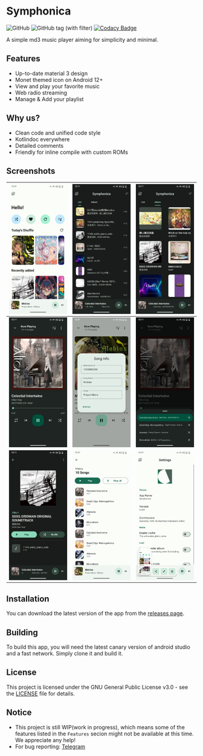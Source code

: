 # Symphonica
![GitHub](https://img.shields.io/github/license/AkaneTan/Symphonica)
![GitHub tag (with filter)](https://img.shields.io/github/v/tag/AkaneTan/Symphonica)
[![Codacy Badge](https://app.codacy.com/project/badge/Grade/f8fa63a2b74c42d78fbd1f782884b289)](https://app.codacy.com/gh/AkaneTan/Symphonica/dashboard?utm_source=gh&utm_medium=referral&utm_content=&utm_campaign=Badge_grade)

A simple md3 music player aiming for simplicity and minimal.

## Features
- Up-to-date material 3 design
- Monet themed icon on Android 12+
- View and play your favorite music
- Web radio streaming
- Manage & Add your playlist

## Why us?
- Clean code and unified code style
- Kotlindoc everywhere
- Detailed comments
- Friendly for inline compile with custom ROMs

## Screenshots
| ![Screenshot 1](https://github.com/AkaneTan/Symphonica/raw/beta/docs/screenshots/screenshot_1.png) | ![Screenshot 2](https://github.com/AkaneTan/Symphonica/raw/beta/docs/screenshots/screenshot_2.png) | ![Screenshot 3](https://github.com/AkaneTan/Symphonica/raw/beta/docs/screenshots/screenshot_3.png) |
| --- | --- | --- |
| ![Screenshot 4](https://github.com/AkaneTan/Symphonica/raw/beta/docs/screenshots/screenshot_4.png) | ![Screenshot 5](https://github.com/AkaneTan/Symphonica/raw/beta/docs/screenshots/screenshot_5.png) | ![Screenshot 6](https://github.com/AkaneTan/Symphonica/raw/beta/docs/screenshots/screenshot_6.png) |
| ![Screenshot 7](https://github.com/AkaneTan/Symphonica/raw/beta/docs/screenshots/screenshot_7.png) | ![Screenshot 8](https://github.com/AkaneTan/Symphonica/raw/beta/docs/screenshots/screenshot_8.png) |![Screenshot 9](https://github.com/AkaneTan/Symphonica/raw/beta/docs/screenshots/screenshot_9.png) |

## Installation
You can download the latest version of the app from the [releases page](https://github.com/AkaneTan/Symphonica/releases).

## Building
To build this app, you will need the latest canary version of android studio and a fast network. Simply clone it and build it.

## License
This project is licensed under the GNU General Public License v3.0 - see the [LICENSE](https://github.com/AkaneTan/Symphonica/blob/beta/LICENSE) file for details.

## Notice
- This project is still WIP(work in progress), which means some of the features listed in the `Features` secion might not be available at this time. We appreciate any help!
- For bug reporting: [Telegram](https://t.me/AkaneFoundation)

